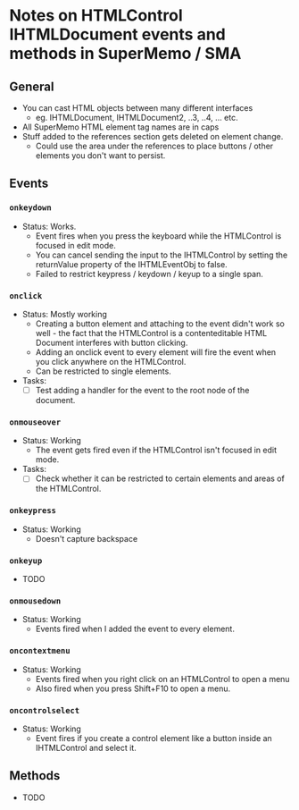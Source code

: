 # Notes on HTMLControl IHTMLDocument events and methods in SuperMemo / SMA

## General
- You can cast HTML objects between many different interfaces
	+ eg. IHTMLDocument, IHTMLDocument2, ..3, ..4, ... etc.
- All SuperMemo HTML element tag names are in caps
- Stuff added to the references section gets deleted on element change.
	+ Could use the area under the references to place buttons / other elements you don't want to persist.

## Events
### `onkeydown`
- Status: Works. 
	+ Event fires when you press the keyboard while the HTMLControl is focused in edit mode.
	+ You can cancel sending the input to the IHTMLControl by setting the returnValue property of the IHTMLEventObj to false.
	+ Failed to restrict keypress / keydown / keyup to a single span.

### `onclick`
- Status: Mostly working
	+ Creating a button element and attaching to the event didn't work so well - the fact that the HTMLControl is a contenteditable HTML Document interferes with button clicking.
	+  Adding an onclick event to every element will fire the event when you click anywhere on the HTMLControl.
	+ Can be restricted to single elements.
- Tasks:
	+ [ ] Test adding a handler for the event to the root node of the document.

### `onmouseover`
- Status: Working
	+ The event gets fired even if the HTMLControl isn't focused in edit mode.
- Tasks:
	+ [ ] Check whether it can be restricted to certain elements and areas of the HTMLControl.

### `onkeypress`
- Status: Working
	+ Doesn't capture backspace

### `onkeyup`
- TODO

### `onmousedown`
- Status: Working
	+ Events fired when I added the event to every element.

### `oncontextmenu`
- Status: Working
	+ Events fired when you right click on an HTMLControl to open a menu
	+ Also fired when you press Shift+F10 to open a menu.

### `oncontrolselect`
- Status: Working
	+ Event fires if you create a control element like a button inside an IHTMLControl and select it.
	
## Methods
- TODO
